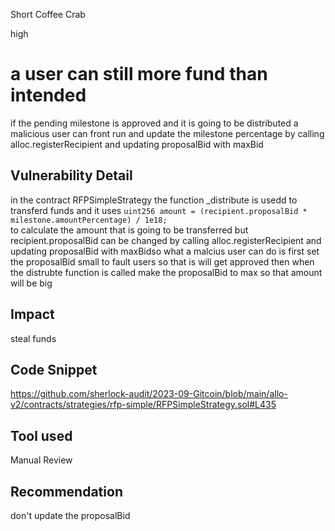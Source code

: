 Short Coffee Crab

high

# a user can still more fund than intended
if the pending milestone is approved and it is going to be distributed a malicious user can front run and update the milestone percentage by calling alloc.registerRecipient and updating  proposalBid with maxBid

## Vulnerability Detail
in the contract RFPSimpleStrategy  the function _distribute is usedd to transferd funds and it uses 
`uint256 amount = (recipient.proposalBid * milestone.amountPercentage) / 1e18;`\
to calculate the amount that is going to be transferred but  recipient.proposalBid can be changed by calling  alloc.registerRecipient and updating  proposalBid with maxBidso what a malcius user can do is first set the proposalBid small to fault users so that is will get approved then when the distrubte function is called make the proposalBid to max so that amount will be big 
## Impact
steal funds 
## Code Snippet
https://github.com/sherlock-audit/2023-09-Gitcoin/blob/main/allo-v2/contracts/strategies/rfp-simple/RFPSimpleStrategy.sol#L435
## Tool used

Manual Review

## Recommendation
don't update the proposalBid